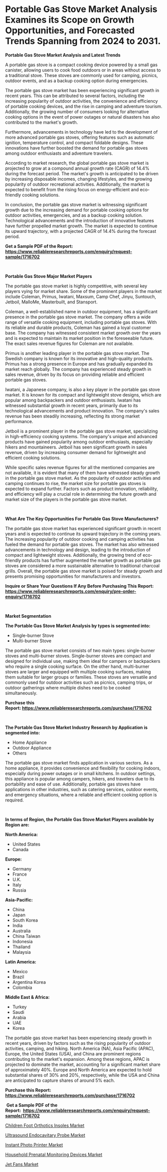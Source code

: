 <p><h1>Portable Gas Stove Market Analysis Examines its Scope on Growth Opportunities, and Forecasted Trends Spanning from 2024 to 2031.</h1></p><p><strong>Portable Gas Stove Market Analysis and Latest Trends</strong></p>
<p><p>A portable gas stove is a compact cooking device powered by a small gas canister, allowing users to cook food outdoors or in areas without access to a traditional stove. These stoves are commonly used for camping, picnics, outdoor events, and as a backup cooking option during emergencies.</p><p>The portable gas stove market has been experiencing significant growth in recent years. This can be attributed to several factors, including the increasing popularity of outdoor activities, the convenience and efficiency of portable cooking devices, and the rise in camping and adventure tourism. Additionally, the growing number of consumers looking for alternative cooking options in the event of power outages or natural disasters has also contributed to the market's growth.</p><p>Furthermore, advancements in technology have led to the development of more advanced portable gas stoves, offering features such as automatic ignition, temperature control, and compact foldable designs. These innovations have further boosted the demand for portable gas stoves among outdoor enthusiasts and adventure travelers.</p><p>According to market research, the global portable gas stove market is projected to grow at a compound annual growth rate (CAGR) of 14.4% during the forecast period. The market's growth is anticipated to be driven by increasing disposable incomes, changing lifestyles, and the growing popularity of outdoor recreational activities. Additionally, the market is expected to benefit from the rising focus on energy-efficient and eco-friendly cooking solutions.</p><p>In conclusion, the portable gas stove market is witnessing significant growth due to the increasing demand for portable cooking options for outdoor activities, emergencies, and as a backup cooking solution. Technological advancements and the introduction of innovative features have further propelled market growth. The market is expected to continue its upward trajectory, with a projected CAGR of 14.4% during the forecast period.</p></p>
<p><strong>Get a Sample PDF of the Report:&nbsp; <a href="https://www.reliableresearchreports.com/enquiry/request-sample/1716702">https://www.reliableresearchreports.com/enquiry/request-sample/1716702</a></strong></p>
<p>&nbsp;</p>
<p><strong>Portable Gas Stove Major Market Players</strong></p>
<p><p>The portable gas stove market is highly competitive, with several key players vying for market share. Some of the prominent players in the market include Coleman, Primus, Iwatani, Maxsum, Camp Chef, Jinyu, Suntouch, Jetboil, MalloMe, Masterbuilt, and Stansport.</p><p>Coleman, a well-established name in outdoor equipment, has a significant presence in the portable gas stove market. The company offers a wide range of versatile cooking equipment, including portable gas stoves. With its reliable and durable products, Coleman has gained a loyal customer base. The company has witnessed consistent market growth over the years and is expected to maintain its market position in the foreseeable future. The exact sales revenue figures for Coleman are not available.</p><p>Primus is another leading player in the portable gas stove market. The Swedish company is known for its innovative and high-quality products. Primus has a strong presence in Europe and has gradually expanded its market reach globally. The company has experienced steady growth in sales revenue, driven by its focus on providing reliable and efficient portable gas stoves.</p><p>Iwatani, a Japanese company, is also a key player in the portable gas stove market. It is known for its compact and lightweight stove designs, which are popular among backpackers and outdoor enthusiasts. Iwatani has witnessed substantial growth in recent years, primarily due to its technological advancements and product innovation. The company's sales revenue has been steadily increasing, reflecting its strong market performance.</p><p>Jetboil is a prominent player in the portable gas stove market, specializing in high-efficiency cooking systems. The company's unique and advanced products have gained popularity among outdoor enthusiasts, especially hikers and mountaineers. Jetboil has seen significant growth in sales revenue, driven by increasing consumer demand for lightweight and efficient cooking solutions.</p><p>While specific sales revenue figures for all the mentioned companies are not available, it is evident that many of them have witnessed steady growth in the portable gas stove market. As the popularity of outdoor activities and camping continues to rise, the market size for portable gas stoves is expected to expand further. Factors such as product innovation, reliability, and efficiency will play a crucial role in determining the future growth and market size of the players in the portable gas stove market.</p></p>
<p>&nbsp;</p>
<p><strong>What Are The Key Opportunities For Portable Gas Stove Manufacturers?</strong></p>
<p><p>The portable gas stove market has experienced significant growth in recent years and is expected to continue its upward trajectory in the coming years. The increasing popularity of outdoor cooking and camping activities has fueled the demand for portable gas stoves. The market has also witnessed advancements in technology and design, leading to the introduction of compact and lightweight stoves. Additionally, the growing trend of eco-friendly products has further augmented the market growth as portable gas stoves are considered a more sustainable alternative to traditional charcoal grills. Overall, the portable gas stove market is poised for steady growth and presents promising opportunities for manufacturers and investors.</p></p>
<p><strong>Inquire or Share Your Questions If Any Before Purchasing This Report: <a href="https://www.reliableresearchreports.com/enquiry/pre-order-enquiry/1716702">https://www.reliableresearchreports.com/enquiry/pre-order-enquiry/1716702</a></strong></p>
<p>&nbsp;</p>
<p><strong>Market Segmentation</strong></p>
<p><strong>The Portable Gas Stove Market Analysis by types is segmented into:</strong></p>
<p><ul><li>Single-burner Stove</li><li>Multi-burner Stove</li></ul></p>
<p><p>The portable gas stove market consists of two main types: single-burner stoves and multi-burner stoves. Single-burner stoves are compact and designed for individual use, making them ideal for campers or backpackers who require a single cooking surface. On the other hand, multi-burner stoves are larger and equipped with multiple cooking surfaces, making them suitable for larger groups or families. These stoves are versatile and commonly used for outdoor activities such as picnics, camping trips, or outdoor gatherings where multiple dishes need to be cooked simultaneously.</p></p>
<p><strong>Purchase this Report:&nbsp;<a href="https://www.reliableresearchreports.com/purchase/1716702">https://www.reliableresearchreports.com/purchase/1716702</a></strong></p>
<p>&nbsp;</p>
<p><strong>The Portable Gas Stove Market Industry Research by Application is segmented into:</strong></p>
<p><ul><li>Home Appliance</li><li>Outdoor Appliance</li><li>Others</li></ul></p>
<p><p>The portable gas stove market finds application in various sectors. As a home appliance, it provides convenience and flexibility for cooking indoors, especially during power outages or in small kitchens. In outdoor settings, this appliance is popular among campers, hikers, and travelers due to its portability and ease of use. Additionally, portable gas stoves have applications in other industries, such as catering services, outdoor events, and emergency situations, where a reliable and efficient cooking option is required.</p></p>
<p>&nbsp;</p>
<p><strong>In terms of Region, the Portable Gas Stove Market Players available by Region are:</strong></p>
<p>
    <p> <strong> North America: </strong>
        <ul>
            <li>United States</li>
            <li>Canada</li>
        </ul>
        </p> 
    <p> <strong> Europe: </strong>
        <ul>
            <li>Germany</li>
            <li>France</li>
            <li>U.K.</li>
            <li>Italy</li>
            <li>Russia</li>
        </ul>
        </p> 
    <p> <strong> Asia-Pacific: </strong>
        <ul>
            <li>China</li>
            <li>Japan</li>
            <li>South Korea</li>
            <li>India</li>
            <li>Australia</li>
            <li>China Taiwan</li>
            <li>Indonesia</li>
            <li>Thailand</li>
            <li>Malaysia</li>
        </ul>
        </p> 
    <p> <strong> Latin America: </strong>
        <ul>
            <li>Mexico</li>
            <li>Brazil</li>
            <li>Argentina Korea</li>
            <li>Colombia</li>
        </ul>
        </p> 
    <p> <strong> Middle East & Africa: </strong>
        <ul>
            <li>Turkey</li>
            <li>Saudi</li>
            <li>Arabia</li>
            <li>UAE</li>
            <li>Korea</li>
        </ul>
    </p>
    </p>
<p><p>The portable gas stove market has been experiencing steady growth in recent years, driven by factors such as the rising popularity of outdoor activities, camping, and hiking. North America (NA), Asia Pacific (APAC), Europe, the United States (USA), and China are prominent regions contributing to the market's expansion. Among these regions, APAC is projected to dominate the market, accounting for a significant market share of approximately 40%. Europe and North America are expected to hold substantial shares of 30% and 20%, respectively, while the USA and China are anticipated to capture shares of around 5% each.</p></p>
<p><strong>Purchase this Report: <a href="https://www.reliableresearchreports.com/purchase/1716702">https://www.reliableresearchreports.com/purchase/1716702</a></strong></p>
<p>&nbsp;<strong>Get a Sample PDF of the Report:&nbsp;&nbsp;<a href="https://www.reliableresearchreports.com/enquiry/request-sample/1716702">https://www.reliableresearchreports.com/enquiry/request-sample/1716702</a></strong></p>
<p><strong></strong></p>
<p><p><a href="https://medium.com/@kathyfisher51/children-foot-orthotics-insoles-market-trends-forecast-and-competitive-analysis-to-2030-faa72e7217a2">Children Foot Orthotics Insoles Market</a></p><p><a href="https://medium.com/@kathyfisher51/ultrasound-endocavitary-probe-market-research-report-its-history-and-forecast-2023-to-2030-f832d23e8257">Ultrasound Endocavitary Probe Market</a></p><p><a href="https://github.com/zebdakicsin/Market-Research-Report-List-2/blob/main/instant-photo-printer-market.md">Instant Photo Printer Market</a></p><p><a href="https://medium.com/@kathyfisher51/decoding-household-prenatal-monitoring-devices-market-metrics-market-share-trends-and-growth-e63f49312fd7">Household Prenatal Monitoring Devices Market</a></p><p><a href="https://github.com/kholmovskayalyudmila/Market-Research-Report-List-2/blob/main/jet-fans-market.md">Jet Fans Market</a></p></p>